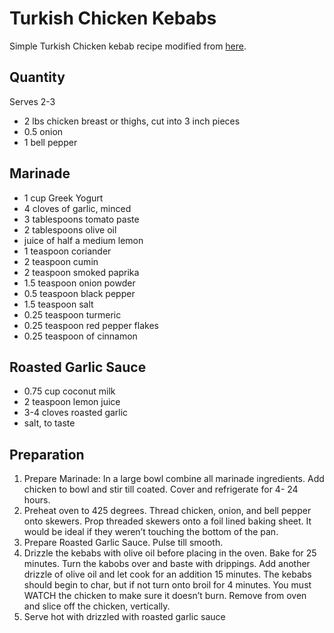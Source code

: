 
# Turkish Chicken Kebabs

Simple Turkish Chicken kebab recipe modified from [here](https://firstandfull.com/turkish-chicken-kebabs-whole30-recipe/).

## Quantity
Serves 2-3
* 2 lbs chicken breast or thighs, cut into 3 inch pieces
* 0.5 onion
* 1 bell pepper

## Marinade

* 1 cup Greek Yogurt
* 4 cloves of garlic, minced
* 3 tablespoons tomato paste
* 2 tablespoons olive oil
* juice of half a medium lemon
* 1 teaspoon coriander
* 2 teaspoon cumin
* 2 teaspoon smoked paprika
* 1.5 teaspoon onion powder
* 0.5 teaspoon black pepper
* 1.5 teaspoon salt
* 0.25 teaspoon turmeric
* 0.25 teaspoon red pepper flakes
* 0.25 teaspoon of cinnamon

## Roasted Garlic Sauce

* 0.75 cup coconut milk
* 2 teaspoon lemon juice
* 3-4 cloves roasted garlic
* salt, to taste

## Preparation

1. Prepare Marinade: In a large bowl combine all marinade ingredients. Add chicken to bowl and stir till coated. Cover and refrigerate for 4- 24 hours.
2. Preheat oven to 425 degrees. Thread chicken, onion, and bell pepper onto skewers. Prop threaded skewers onto a foil lined baking sheet. It would be ideal if they weren’t touching the bottom of the pan.
3. Prepare Roasted Garlic Sauce. Pulse till smooth.
4. Drizzle the kebabs with olive oil before placing in the oven. Bake for 25 minutes. Turn the kabobs over and baste with drippings. Add another drizzle of olive oil and let cook for an addition 15 minutes. The kebabs should begin to char, but if not turn onto broil for 4 minutes. You must WATCH the chicken to make sure it doesn’t burn. Remove from oven and slice off the chicken, vertically.
5. Serve hot with drizzled with roasted garlic sauce

